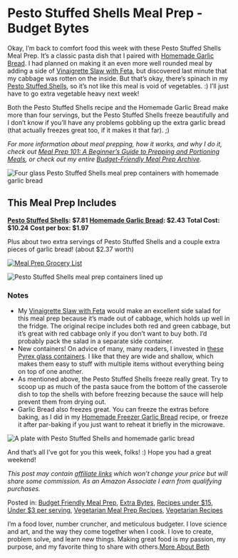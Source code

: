 # Pesto Stuffed Shells Meal Prep - Budget Bytes

Okay, I’m back to comfort food this week with these Pesto Stuffed Shells Meal Prep. It’s a classic pasta dish that I paired with [Homemade Garlic Bread](https://www.budgetbytes.com/garlic-bread/). I had planned on making it an even more well rounded meal by adding a side of [Vinaigrette Slaw with Feta](https://www.budgetbytes.com/vinaigrette-slaw-with-feta/), but discovered last minute that my cabbage was rotten on the inside. But that’s okay, there’s spinach in my [Pesto Stuffed Shells](https://www.budgetbytes.com/pesto-stuffed-shells/), so it’s not like this meal is void of vegetables. :) I’ll just have to go extra vegetable heavy next week!

Both the Pesto Stuffed Shells recipe and the Homemade Garlic Bread make more than four servings, but the Pesto Stuffed Shells freeze beautifully and I don’t know if you’ll have any problems gobbling up the extra garlic bread (that actually freezes great too, if it makes it that far). ;)

_For more information about meal prepping, how it works, and why I do it, check out [Meal Prep 101: A Beginner’s Guide to Prepping and Portioning Meals](https://www.budgetbytes.com/meal-prep-101-a-beginners-guide/), or check out my entire [Budget-Friendly Meal Prep Archive](https://www.budgetbytes.com/category/extra-bytes/budget-friendly-meal-prep/)._

![Four glass Pesto Stuffed Shells meal prep containers with homemade garlic bread ](https://www.budgetbytes.com/wp-content/uploads/2017/09/Pesto-Stuffed-Shells-Meal-Prep-V1.jpg "Pesto Stuffed Shells and homemade garlic bread make a classic and comforting lunch that holds up well in the refrigerator. BudgetBytes.com")

## This Meal Prep Includes

**[Pesto Stuffed Shells](https://www.budgetbytes.com/pesto-stuffed-shells/): $7.81**
**[Homemade Garlic Bread](https://www.budgetbytes.com/garlic-bread/): $2.43**
**Total Cost: $10.24**
**Cost per box: $1.97**

Plus about two extra servings of Pesto Stuffed Shells and a couple extra pieces of garlic bread! (about $2.37 worth)

[![Meal Prep Grocery List](https://www.budgetbytes.com/wp-content/uploads/2018/02/Meal-Prep-Grocery-List.png)](https://www.budgetbytes.com/wp-content/uploads/2018/02/Meal-Plan-Grocery-List-Pesto-Stuffed-Shells-Meal-Prep-1.pdf)

![Pesto Stuffed Shells meal prep containers lined up](https://www.budgetbytes.com/wp-content/uploads/2017/09/Pesto-Stuffed-Shells-Meal-Prep-H2.jpg "Pesto Stuffed Shells and homemade garlic bread make a classic and comforting lunch that holds up well in the refrigerator. BudgetBytes.com")

### Notes

* My [Vinaigrette Slaw with Feta](https://www.budgetbytes.com/vinaigrette-slaw-with-feta/) would make an excellent side salad for this meal prep because it’s made out of cabbage, which holds up well in the fridge. The original recipe includes both red and green cabbage, but it’s great with red cabbage only if you don’t want to buy both. I’d probably pack the salad in a separate side container.
* New containers! On advice of many, many readers, I invested in [these Pyrex glass containers](https://www.amazon.com/gp/product/B00JJILWQ0/ref=oh_aui_detailpage_o02_s00?ie=UTF8&psc=1&tag=budgetbytes0d-20). I like that they are wide and shallow, which makes them easy to stuff with multiple items without everything being on top of one another.
* As mentioned above, the Pesto Stuffed Shells freeze really great. Try to scoop up as much of the pasta sauce from the bottom of the casserole dish to top the shells with before freezing because the sauce will help prevent them from drying out.
* Garlic Bread also freezes great. You can freeze the extras before baking, as I did in my [Homemade Freezer Garlic Bread](https://www.budgetbytes.com/homemade-freezer-garlic-bread/) recipe, or freeze it after par-baking if you just want to reheat it briefly in the microwave.

![A plate with Pesto Stuffed Shells and homemade garlic bread](https://www.budgetbytes.com/wp-content/uploads/2010/03/Pesto-Stuffed-Shells-V5.jpg "Pesto Stuffed Shells and homemade garlic bread make a classic and comforting lunch that holds up well in the refrigerator. BudgetBytes.com")

And that’s all I’ve got for you this week, folks! :) Hope you had a great weekend!

_This post may contain [affiliate links](https://www.budgetbytes.com/terms-conditions/) which won’t change your price but will share some commission. As an Amazon Associate I earn from qualifying purchases._

Posted in: [Budget Friendly Meal Prep](https://www.budgetbytes.com/category/extra-bytes/budget-friendly-meal-prep/), [Extra Bytes](https://www.budgetbytes.com/category/extra-bytes/), [Recipes under $15](https://www.budgetbytes.com/category/recipes/cost-per-recipe/recipes-under-15/), [Under $3 per serving](https://www.budgetbytes.com/category/recipes/cost-per-serving/under-3-per-serving/), [Vegetarian Meal Prep Recipes](https://www.budgetbytes.com/category/extra-bytes/budget-friendly-meal-prep/vegetarian-meal-prep/), [Vegetarian Recipes](https://www.budgetbytes.com/category/recipes/vegetarian/)

I’m a food lover, number cruncher, and meticulous budgeter. I love science and art, and the way they come together when I cook. I love to create, problem solve, and learn new things. Making great food is my passion, my purpose, and my favorite thing to share with others.[More About Beth](https://www.budgetbytes.com/author/beth/)